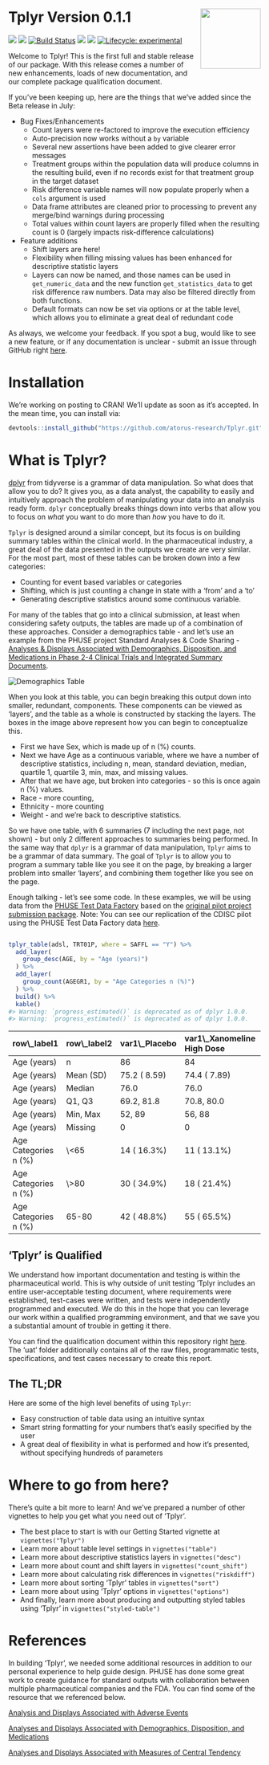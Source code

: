 <!-- README.md is generated from README.Rmd. Please edit that file -->

Tplyr Version 0.1.1 <img src="man/figures/logo.png" align="right" alt="" width="120" />
=======================================================================================

<!-- badges: start -->

[<img src="https://img.shields.io/badge/Slack-OSTCR-blue?style=flat&logo=slack">](https://ostinclinicalresearch.slack.com)
[<img src="https://img.shields.io/badge/Slack-RValidationHub-blue?style=flat&logo=slack">](https://RValidationHub.slack.com)
[![Build
Status](https://travis-ci.com/atorus-research/tplyr.svg?branch=master)](https://travis-ci.com/atorus-research/tplyr)
[<img src="https://img.shields.io/codecov/c/github/atorus-research/tplyr">](https://codecov.io/gh/atorus-research/tplyr)
[<img src="https://img.shields.io/badge/License-MIT-blue.svg">](https://github.com/atorus-research/Tplyr/blob/master/LICENSE)
[![Lifecycle:
experimental](https://img.shields.io/badge/lifecycle-experimental-orange.svg)](https://www.tidyverse.org/lifecycle/#experimental)

Welcome to Tplyr! This is the first full and stable release of our
package. With this release comes a number of new enhancements, loads of
new documentation, and our complete package qualification document.

If you’ve been keeping up, here are the things that we’ve added since
the Beta release in July:

-   Bug Fixes/Enhancements
    -   Count layers were re-factored to improve the execution
        efficiency
    -   Auto-precision now works without a `by` variable
    -   Several new assertions have been added to give clearer error
        messages
    -   Treatment groups within the population data will produce columns
        in the resulting build, even if no records exist for that
        treatment group in the target dataset
    -   Risk difference variable names will now populate properly when a
        `cols` argument is used
    -   Data frame attributes are cleaned prior to processing to prevent
        any merge/bind warnings during processing
    -   Total values within count layers are properly filled when the
        resulting count is 0 (largely impacts risk-difference
        calculations)
-   Feature additions
    -   Shift layers are here!
    -   Flexibility when filling missing values has been enhanced for
        descriptive statistic layers
    -   Layers can now be named, and those names can be used in
        `get_numeric_data` and the new function `get_statistics_data` to
        get risk difference raw numbers. Data may also be filtered
        directly from both functions.
    -   Default formats can now be set via options or at the table
        level, which allows you to eliminate a great deal of redundant
        code

As always, we welcome your feedback. If you spot a bug, would like to
see a new feature, or if any documentation is unclear - submit an issue
through GitHub right
[here](https://github.com/atorus-research/Tplyr/issues).

Installation
============

We’re working on posting to CRAN! We’ll update as soon as it’s accepted.
In the mean time, you can install via:

``` r
devtools::install_github("https://github.com/atorus-research/Tplyr.git")
```

What is Tplyr?
==============

[dplyr](https://dplyr.tidyverse.org/) from tidyverse is a grammar of
data manipulation. So what does that allow you to do? It gives you, as a
data analyst, the capability to easily and intuitively approach the
problem of manipulating your data into an analysis ready form. `dplyr`
conceptually breaks things down into verbs that allow you to focus on
*what* you want to do more than *how* you have to do it.

`Tplyr` is designed around a similar concept, but its focus is on
building summary tables within the clinical world. In the pharmaceutical
industry, a great deal of the data presented in the outputs we create
are very similar. For the most part, most of these tables can be broken
down into a few categories:

-   Counting for event based variables or categories
-   Shifting, which is just counting a change in state with a ‘from’ and
    a ‘to’
-   Generating descriptive statistics around some continuous variable.

For many of the tables that go into a clinical submission, at least when
considering safety outputs, the tables are made up of a combination of
these approaches. Consider a demographics table - and let’s use an
example from the PHUSE project Standard Analyses & Code Sharing -
[Analyses & Displays Associated with Demographics, Disposition, and
Medications in Phase 2-4 Clinical Trials and Integrated Summary
Documents](https://www.phusewiki.org/docs/WorkingGroups/New%20Template%20Deliverables/Standard%20Analyses%20&%20Code%20Sharing/Analyses%20and%20Displays%20Associated%20with%20Demographics,%20Disposition%20&%20Medications.pdf).

![Demographics Table](./vignettes/demo_table.png)

When you look at this table, you can begin breaking this output down
into smaller, redundant, components. These components can be viewed as
‘layers’, and the table as a whole is constructed by stacking the
layers. The boxes in the image above represent how you can begin to
conceptualize this.

-   First we have Sex, which is made up of n (%) counts.
-   Next we have Age as a continuous variable, where we have a number of
    descriptive statistics, including n, mean, standard deviation,
    median, quartile 1, quartile 3, min, max, and missing values.
-   After that we have age, but broken into categories - so this is once
    again n (%) values.
-   Race - more counting,
-   Ethnicity - more counting
-   Weight - and we’re back to descriptive statistics.

So we have one table, with 6 summaries (7 including the next page, not
shown) - but only 2 different approaches to summaries being performed.
In the same way that `dplyr` is a grammar of data manipulation, `Tplyr`
aims to be a grammar of data summary. The goal of `Tplyr` is to allow
you to program a summary table like you see it on the page, by breaking
a larger problem into smaller ‘layers’, and combining them together like
you see on the page.

Enough talking - let’s see some code. In these examples, we will be
using data from the [PHUSE Test Data
Factory](https://www.phusewiki.org/wiki/index.php?title=WG5_Project_09)
based on the [original pilot project submission
package](https://github.com/atorus-research/CDISC_pilot_replication).
Note: You can see our replication of the CDISC pilot using the PHUSE
Test Data Factory data
[here](https://github.com/atorus-research/CDISC_pilot_replication).

``` r

tplyr_table(adsl, TRT01P, where = SAFFL == "Y") %>% 
  add_layer(
    group_desc(AGE, by = "Age (years)")
  ) %>% 
  add_layer(
    group_count(AGEGR1, by = "Age Categories n (%)")
  ) %>% 
  build() %>% 
  kable()
#> Warning: `progress_estimated()` is deprecated as of dplyr 1.0.0.
#> Warning: `progress_estimated()` is deprecated as of dplyr 1.0.0.
```

<table>
<thead>
<tr>
<th style="text-align:left;">
row\_label1
</th>
<th style="text-align:left;">
row\_label2
</th>
<th style="text-align:left;">
var1\_Placebo
</th>
<th style="text-align:left;">
var1\_Xanomeline High Dose
</th>
<th style="text-align:left;">
var1\_Xanomeline Low Dose
</th>
<th style="text-align:right;">
ord\_layer\_index
</th>
<th style="text-align:right;">
ord\_layer\_1
</th>
<th style="text-align:right;">
ord\_layer\_2
</th>
</tr>
</thead>
<tbody>
<tr>
<td style="text-align:left;">
Age (years)
</td>
<td style="text-align:left;">
n
</td>
<td style="text-align:left;">
86
</td>
<td style="text-align:left;">
84
</td>
<td style="text-align:left;">
84
</td>
<td style="text-align:right;">
1
</td>
<td style="text-align:right;">
1
</td>
<td style="text-align:right;">
1
</td>
</tr>
<tr>
<td style="text-align:left;">
Age (years)
</td>
<td style="text-align:left;">
Mean (SD)
</td>
<td style="text-align:left;">
75.2 ( 8.59)
</td>
<td style="text-align:left;">
74.4 ( 7.89)
</td>
<td style="text-align:left;">
75.7 ( 8.29)
</td>
<td style="text-align:right;">
1
</td>
<td style="text-align:right;">
1
</td>
<td style="text-align:right;">
2
</td>
</tr>
<tr>
<td style="text-align:left;">
Age (years)
</td>
<td style="text-align:left;">
Median
</td>
<td style="text-align:left;">
76.0
</td>
<td style="text-align:left;">
76.0
</td>
<td style="text-align:left;">
77.5
</td>
<td style="text-align:right;">
1
</td>
<td style="text-align:right;">
1
</td>
<td style="text-align:right;">
3
</td>
</tr>
<tr>
<td style="text-align:left;">
Age (years)
</td>
<td style="text-align:left;">
Q1, Q3
</td>
<td style="text-align:left;">
69.2, 81.8
</td>
<td style="text-align:left;">
70.8, 80.0
</td>
<td style="text-align:left;">
71.0, 82.0
</td>
<td style="text-align:right;">
1
</td>
<td style="text-align:right;">
1
</td>
<td style="text-align:right;">
4
</td>
</tr>
<tr>
<td style="text-align:left;">
Age (years)
</td>
<td style="text-align:left;">
Min, Max
</td>
<td style="text-align:left;">
52, 89
</td>
<td style="text-align:left;">
56, 88
</td>
<td style="text-align:left;">
51, 88
</td>
<td style="text-align:right;">
1
</td>
<td style="text-align:right;">
1
</td>
<td style="text-align:right;">
5
</td>
</tr>
<tr>
<td style="text-align:left;">
Age (years)
</td>
<td style="text-align:left;">
Missing
</td>
<td style="text-align:left;">
0
</td>
<td style="text-align:left;">
0
</td>
<td style="text-align:left;">
0
</td>
<td style="text-align:right;">
1
</td>
<td style="text-align:right;">
1
</td>
<td style="text-align:right;">
6
</td>
</tr>
<tr>
<td style="text-align:left;">
Age Categories n (%)
</td>
<td style="text-align:left;">
\<65
</td>
<td style="text-align:left;">
14 ( 16.3%)
</td>
<td style="text-align:left;">
11 ( 13.1%)
</td>
<td style="text-align:left;">
8 ( 9.5%)
</td>
<td style="text-align:right;">
2
</td>
<td style="text-align:right;">
1
</td>
<td style="text-align:right;">
1
</td>
</tr>
<tr>
<td style="text-align:left;">
Age Categories n (%)
</td>
<td style="text-align:left;">
\>80
</td>
<td style="text-align:left;">
30 ( 34.9%)
</td>
<td style="text-align:left;">
18 ( 21.4%)
</td>
<td style="text-align:left;">
29 ( 34.5%)
</td>
<td style="text-align:right;">
2
</td>
<td style="text-align:right;">
1
</td>
<td style="text-align:right;">
2
</td>
</tr>
<tr>
<td style="text-align:left;">
Age Categories n (%)
</td>
<td style="text-align:left;">
65-80
</td>
<td style="text-align:left;">
42 ( 48.8%)
</td>
<td style="text-align:left;">
55 ( 65.5%)
</td>
<td style="text-align:left;">
47 ( 56.0%)
</td>
<td style="text-align:right;">
2
</td>
<td style="text-align:right;">
1
</td>
<td style="text-align:right;">
3
</td>
</tr>
</tbody>
</table>

‘Tplyr’ is Qualified
--------------------

We understand how important documentation and testing is within the
pharmaceutical world. This is why outside of unit testing ’Tplyr
includes an entire user-acceptable testing document, where requirements
were established, test-cases were written, and tests were independently
programmed and executed. We do this in the hope that you can leverage
our work within a qualified programming environment, and that we save
you a substantial amount of trouble in getting it there.

You can find the qualification document within this repository right
[here](https://github.com/atorus-research/Tplyr/blob/master/uat/references/output/uat.pdf).
The ‘uat’ folder additionally contains all of the raw files,
programmatic tests, specifications, and test cases necessary to create
this report.

The TL;DR
---------

Here are some of the high level benefits of using `Tplyr`:

-   Easy construction of table data using an intuitive syntax
-   Smart string formatting for your numbers that’s easily specified by
    the user
-   A great deal of flexibility in what is performed and how it’s
    presented, without specifying hundreds of parameters

Where to go from here?
======================

There’s quite a bit more to learn! And we’ve prepared a number of other
vignettes to help you get what you need out of ‘Tplyr’.

-   The best place to start is with our Getting Started vignette at
    `vignettes("Tplyr")`
-   Learn more about table level settings in `vignettes("table")`
-   Learn more about descriptive statistics layers in
    `vignettes("desc")`
-   Learn more about count and shift layers in
    `vignettes("count_shift")`
-   Learn more about calculating risk differences in
    `vignettes("riskdiff")`
-   Learn more about sorting ‘Tplyr’ tables in `vignettes("sort")`
-   Learn more about using ‘Tplyr’ options in `vignettes("options")`
-   And finally, learn more about producing and outputting styled tables
    using ‘Tplyr’ in `vignettes("styled-table")`

References
==========

In building ‘Tplyr’, we needed some additional resources in addition to
our personal experience to help guide design. PHUSE has done some great
work to create guidance for standard outputs with collaboration between
multiple pharmaceutical companies and the FDA. You can find some of the
resource that we referenced below.

[Analysis and Displays Associated with Adverse
Events](http://www.phusewiki.org/wiki/images/b/bf/Cs-whitepaper-adverseevents-v10-4442.pdf)

[Analyses and Displays Associated with Demographics, Disposition, and
Medications](https://www.phuse.eu/documents//working-groups/deliverables/analyses-displays-associated-with-demographics-disposition-medications-in-phase-2-4-clinical-trials-version-20-02-mar-18-11808.pdf)

[Analyses and Displays Associated with Measures of Central
Tendency](http://www.phusewiki.org/wiki/images/4/48/CSS_WhitePaper_CentralTendency_v1.0.pdf)
